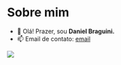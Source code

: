 # Sobre mim
- 👋 Olá! Prazer, sou **Daniel Braguini.**
- 📫 Email de contato: [email](danieel.braguini@hotmail.com)

[<img src="https://img.shields.io/badge/Python-FFD43B?style=for-the-badge&logo=python&logoColor=blue">](http://google.com/)


